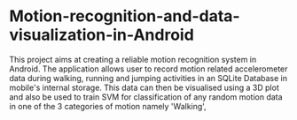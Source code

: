 # Motion-recognition-and-data-visualization-in-Android
This project aims at creating a reliable motion recognition system in Android. The application allows user to record motion related accelerometer data during walking, running and jumping activities in an SQLite Database in mobile's internal storage. This data can then be visualised using a 3D plot and also be used to train SVM for classification of any random motion data in one of the 3 categories of motion namely 'Walking', 
